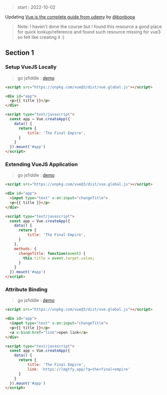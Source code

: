 > start : 2022-10-02

 Updating [Vue.js the complete guide from udemy]() by [@bonbopa](github.com/bonbonpa/vue3-udm-guide)

> Note: I haven't done the course but I found this resource a good place for quick lookup/reference and found such resource missing for vue3 so felt like creating it :)

## Section 1

### Setup VueJS Locally

> go jsfiddle : [demo](https://jsfiddle.net/abhi_jl/857jm2nf/2/)

```html
<script src="https://unpkg.com/vue@3/dist/vue.global.js"></script>

<div id="app">
  <p>{{ title }}</p>
</div>

<script type="text/javascript">
  const app = Vue.createApp({
    data() {
      return {
          title: 'The Final Empire',
      }
    }
  }).mount('#app')
</script>
```

### Extending VueJS Application

> go jsfiddle : [demo](https://jsfiddle.net/abhi_jl/o76q5phg/5/)

```html
<script src="https://unpkg.com/vue@3/dist/vue.global.js"></script>

<div id="app">
  <input type="text" v-on:input="changeTitle">
  <p>{{ title }}</p>
</div>

<script type="text/javascript">
  const app = Vue.createApp({
    data() {
      return {
          title: 'The Final Empire',
      }
    },
    methods: {
      changeTitle: function(event) {
        this.title = event.target.value;
      }
    }
  }).mount('#app')
</script>
```

### Attribute Binding

> go jsfiddle : [demo](https://jsfiddle.net/abhi_jl/82t09qyh/13/)

```html
<script src="https://unpkg.com/vue@3/dist/vue.global.js"></script>

<div id="app">
  <input type="text" v-on:input="changeTitle">
  <p>{{ title }}</p>
  <a v-bind:href="link">open link</a>
</div>

<script type="text/javascript">
  const app = Vue.createApp({
    data() {
      return {
          title: 'The Final Empire',
          link: 'https://lmgtfy.app/?q=the+final+empire'
      }
    }
  }).mount('#app')
</script>
```
